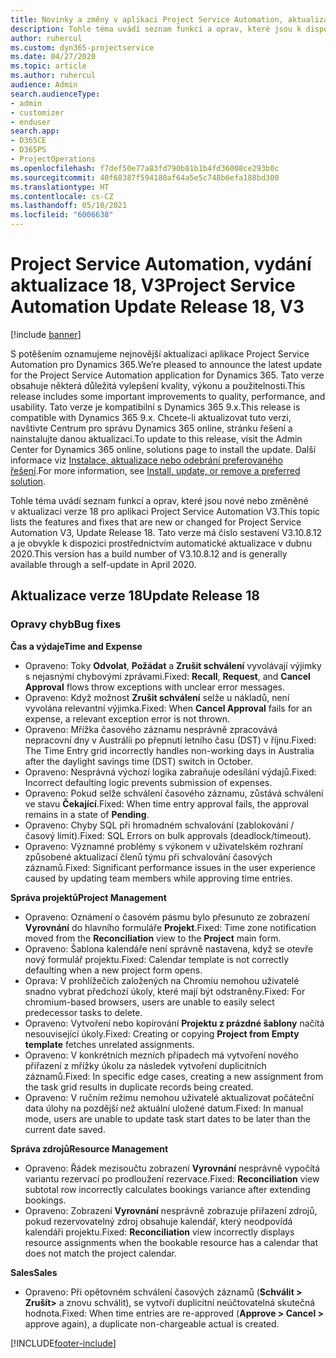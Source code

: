 ```yaml
---
title: Novinky a změny v aplikaci Project Service Automation, aktualizace verze 18, V3
description: Tohle téma uvádí seznam funkcí a oprav, které jsou k dispozici v Project Service Automation, aktualizace verze 18, V3.
author: ruhercul
ms.custom: dyn365-projectservice
ms.date: 04/27/2020
ms.topic: article
ms.author: ruhercul
audience: Admin
search.audienceType:
- admin
- customizer
- enduser
search.app:
- D365CE
- D365PS
- ProjectOperations
ms.openlocfilehash: f7def50e77a83fd790b81b1b4fd36008ce293b0c
ms.sourcegitcommit: 40f68387f594180af64a5e5c748b6efa188bd300
ms.translationtype: HT
ms.contentlocale: cs-CZ
ms.lasthandoff: 05/10/2021
ms.locfileid: "6006638"
---
```

# <a name="project-service-automation-update-release-18-v3"></a><span data-ttu-id="ba752-103">Project Service Automation, vydání aktualizace 18, V3</span><span class="sxs-lookup"><span data-stu-id="ba752-103">Project Service Automation Update Release 18, V3</span></span>

[!include [banner](../includes/psa-now-project-operations.md)]

<span data-ttu-id="ba752-104">S potěšením oznamujeme nejnovější aktualizaci aplikace Project Service Automation pro Dynamics 365.</span><span class="sxs-lookup"><span data-stu-id="ba752-104">We’re pleased to announce the latest update for the Project Service Automation application for Dynamics 365.</span></span> <span data-ttu-id="ba752-105">Tato verze obsahuje některá důležitá vylepšení kvality, výkonu a použitelnosti.</span><span class="sxs-lookup"><span data-stu-id="ba752-105">This release includes some important improvements to quality, performance, and usability.</span></span> <span data-ttu-id="ba752-106">Tato verze je kompatibilní s Dynamics 365 9.x.</span><span class="sxs-lookup"><span data-stu-id="ba752-106">This release is compatible with Dynamics 365 9.x.</span></span> <span data-ttu-id="ba752-107">Chcete-li aktualizovat tuto verzi, navštivte Centrum pro správu Dynamics 365 online, stránku řešení a nainstalujte danou aktualizaci.</span><span class="sxs-lookup"><span data-stu-id="ba752-107">To update to this release, visit the Admin Center for Dynamics 365 online, solutions page to install the update.</span></span> <span data-ttu-id="ba752-108">Další informace viz [Instalace, aktualizace nebo odebrání preferovaného řešení](/power-platform/admin/install-remove-preferred-solution).</span><span class="sxs-lookup"><span data-stu-id="ba752-108">For more information, see [Install, update, or remove a preferred solution](/power-platform/admin/install-remove-preferred-solution).</span></span>

<span data-ttu-id="ba752-109">Tohle téma uvádí seznam funkcí a oprav, které jsou nové nebo změněné v aktualizaci verze 18 pro aplikaci Project Service Automation V3.</span><span class="sxs-lookup"><span data-stu-id="ba752-109">This topic lists the features and fixes that are new or changed for Project Service Automation V3, Update Release 18.</span></span> <span data-ttu-id="ba752-110">Tato verze má číslo sestavení V3.10.8.12 a je obvykle k dispozici prostřednictvím automatické aktualizace v dubnu 2020.</span><span class="sxs-lookup"><span data-stu-id="ba752-110">This version has a build number of V3.10.8.12 and is generally available through a self-update in April 2020.</span></span>

## <a name="update-release-18"></a><span data-ttu-id="ba752-111">Aktualizace verze 18</span><span class="sxs-lookup"><span data-stu-id="ba752-111">Update Release 18</span></span>

### <a name="bug-fixes"></a><span data-ttu-id="ba752-112">Opravy chyb</span><span class="sxs-lookup"><span data-stu-id="ba752-112">Bug fixes</span></span>

<span data-ttu-id="ba752-113">**Čas a výdaje**</span><span class="sxs-lookup"><span data-stu-id="ba752-113">**Time and Expense**</span></span>

- <span data-ttu-id="ba752-114">Opraveno: Toky **Odvolat**, **Požádat** a **Zrušit schválení** vyvolávají výjimky s nejasnými chybovými zprávami.</span><span class="sxs-lookup"><span data-stu-id="ba752-114">Fixed: **Recall**, **Request**, and **Cancel Approval** flows throw exceptions with unclear error messages.</span></span>
- <span data-ttu-id="ba752-115">Opraveno: Když možnost **Zrušit schválení** selže u nákladů, není vyvolána relevantní výjimka.</span><span class="sxs-lookup"><span data-stu-id="ba752-115">Fixed: When **Cancel Approval** fails for an expense, a relevant exception error is not thrown.</span></span>
- <span data-ttu-id="ba752-116">Opraveno: Mřížka časového záznamu nesprávně zpracovává nepracovní dny v Austrálii po přepnutí letního času (DST) v říjnu.</span><span class="sxs-lookup"><span data-stu-id="ba752-116">Fixed: The Time Entry grid incorrectly handles non-working days in Australia after the daylight savings time (DST) switch in October.</span></span>
- <span data-ttu-id="ba752-117">Opraveno: Nesprávná výchozí logika zabraňuje odesílání výdajů.</span><span class="sxs-lookup"><span data-stu-id="ba752-117">Fixed: Incorrect defaulting logic prevents submission of expenses.</span></span>
- <span data-ttu-id="ba752-118">Opraveno: Pokud selže schválení časového záznamu, zůstává schválení ve stavu **Čekající**.</span><span class="sxs-lookup"><span data-stu-id="ba752-118">Fixed: When time entry approval fails, the approval remains in a state of **Pending**.</span></span>
- <span data-ttu-id="ba752-119">Opraveno: Chyby SQL při hromadném schvalování (zablokování / časový limit).</span><span class="sxs-lookup"><span data-stu-id="ba752-119">Fixed: SQL Errors on bulk approvals (deadlock/timeout).</span></span>
- <span data-ttu-id="ba752-120">Opraveno: Významné problémy s výkonem v uživatelském rozhraní způsobené aktualizací členů týmu při schvalování časových záznamů.</span><span class="sxs-lookup"><span data-stu-id="ba752-120">Fixed: Significant performance issues in the user experience caused by updating team members while approving time entries.</span></span>

<span data-ttu-id="ba752-121">**Správa projektů**</span><span class="sxs-lookup"><span data-stu-id="ba752-121">**Project Management**</span></span>

- <span data-ttu-id="ba752-122">Opraveno: Oznámení o časovém pásmu bylo přesunuto ze zobrazení **Vyrovnání** do hlavního formuláře **Projekt**.</span><span class="sxs-lookup"><span data-stu-id="ba752-122">Fixed: Time zone notification moved from the **Reconciliation** view to the **Project** main form.</span></span>
- <span data-ttu-id="ba752-123">Opraveno: Šablona kalendáře není správně nastavena, když se otevře nový formulář projektu.</span><span class="sxs-lookup"><span data-stu-id="ba752-123">Fixed: Calendar template is not correctly defaulting when a new project form opens.</span></span>
- <span data-ttu-id="ba752-124">Oprava: V prohlížečích založených na Chromiu nemohou uživatelé snadno vybrat předchozí úkoly, které mají být odstraněny.</span><span class="sxs-lookup"><span data-stu-id="ba752-124">Fixed: For chromium-based browsers, users are unable to easily select predecessor tasks to delete.</span></span>
- <span data-ttu-id="ba752-125">Opraveno: Vytvoření nebo kopírování **Projektu z prázdné šablony** načítá nesouvisející úkoly.</span><span class="sxs-lookup"><span data-stu-id="ba752-125">Fixed: Creating or copying **Project from Empty template** fetches unrelated assignments.</span></span>
- <span data-ttu-id="ba752-126">Opraveno: V konkrétních mezních případech má vytvoření nového přiřazení z mřížky úkolu za následek vytvoření duplicitních záznamů.</span><span class="sxs-lookup"><span data-stu-id="ba752-126">Fixed: In specific edge cases, creating a new assignment from the task grid results in duplicate records being created.</span></span>
- <span data-ttu-id="ba752-127">Opraveno: V ručním režimu nemohou uživatelé aktualizovat počáteční data úlohy na pozdější než aktuální uložené datum.</span><span class="sxs-lookup"><span data-stu-id="ba752-127">Fixed: In manual mode, users are unable to update task start dates to be later than the current date saved.</span></span>

<span data-ttu-id="ba752-128">**Správa zdrojů**</span><span class="sxs-lookup"><span data-stu-id="ba752-128">**Resource Management**</span></span>

- <span data-ttu-id="ba752-129">Opraveno: Řádek mezisoučtu zobrazení **Vyrovnání** nesprávně vypočítá variantu rezervací po prodloužení rezervace.</span><span class="sxs-lookup"><span data-stu-id="ba752-129">Fixed: **Reconciliation** view subtotal row incorrectly calculates bookings variance after extending bookings.</span></span>
- <span data-ttu-id="ba752-130">Opraveno: Zobrazení **Vyrovnání** nesprávně zobrazuje přiřazení zdrojů, pokud rezervovatelný zdroj obsahuje kalendář, který neodpovídá kalendáři projektu.</span><span class="sxs-lookup"><span data-stu-id="ba752-130">Fixed: **Reconciliation** view incorrectly displays resource assignments when the bookable resource has a calendar that does not match the project calendar.</span></span>

<span data-ttu-id="ba752-131">**Sales**</span><span class="sxs-lookup"><span data-stu-id="ba752-131">**Sales**</span></span>

- <span data-ttu-id="ba752-132">Opraveno: Při opětovném schválení časových záznamů (**Schválit > Zrušit>** a znovu schválit), se vytvoří duplicitní neúčtovatelná skutečná hodnota.</span><span class="sxs-lookup"><span data-stu-id="ba752-132">Fixed: When time entries are re-approved (**Approve > Cancel >** approve again), a duplicate non-chargeable actual is created.</span></span>


[!INCLUDE[footer-include](../includes/footer-banner.md)]